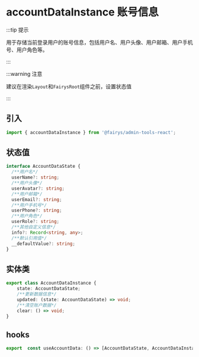 # accountDataInstance 账号信息

:::tip 提示

用于存储当前登录用户的账号信息，包括用户名、用户头像、用户邮箱、用户手机号、用户角色等。

:::

:::warning 注意

建议在渲染`Layout`和`FairysRoot`组件之前，设置状态值

:::

## 引入

```ts
import { accountDataInstance } from '@fairys/admin-tools-react';
```

## 状态值

```ts
interface AccountDataState {
  /**用户名*/
  userName?: string;
  /**用户头像*/
  userAvatar?: string;
  /**用户邮箱*/
  userEmail?: string;
  /**用户手机号*/
  userPhone?: string;
  /**用户角色*/
  userRole?: string;
  /**其他自定义信息*/
  info?: Record<string, any>;
  /**默认引用值*/
  __defaultValue?: string;
}
```

## 实体类

```ts
export class AccountDataInstance {
    state: AccountDataState;
    /**更新数据信息*/
    updated: (state: AccountDataState) => void;
    /**清空账户数据*/
    clear: () => void;
}
```

## hooks

```ts
export  const useAccountData: () => [AccountDataState, AccountDataInstance, AccountDataState["__defaultValue"]];
```
